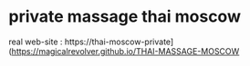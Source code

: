 # private massage thai moscow
real web-site : https://thai-moscow-private](https://magicalrevolver.github.io/THAI-MASSAGE-MOSCOW
